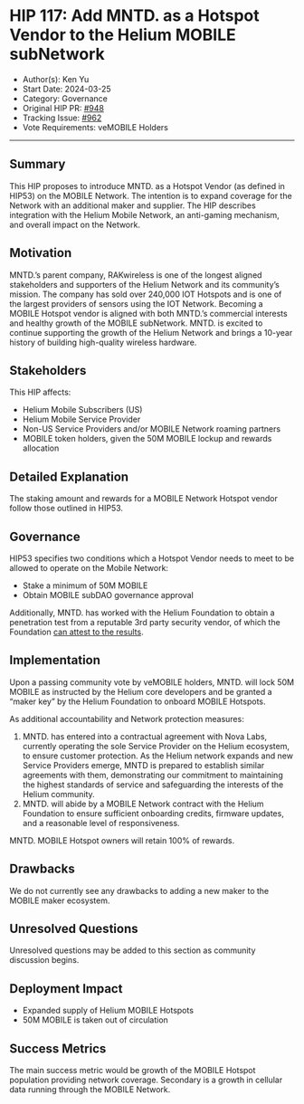 # HIP 117: Add MNTD. as a Hotspot Vendor to the Helium MOBILE subNetwork

- Author(s): Ken Yu
- Start Date: 2024-03-25
- Category: Governance
- Original HIP PR: [#948](https://github.com/helium/HIP/pull/948)
- Tracking Issue: [#962](https://github.com/helium/HIP/issues/962)
- Vote Requirements: veMOBILE Holders

---

## Summary

This HIP proposes to introduce MNTD. as a Hotspot Vendor (as defined in HIP53) on the MOBILE Network. The intention is to expand coverage for the Network with an additional maker and supplier. The HIP describes integration with the Helium Mobile Network, an anti-gaming mechanism, and overall impact on the Network.

## Motivation

MNTD.’s parent company, RAKwireless is one of the longest aligned stakeholders and supporters of the Helium Network and its community’s mission. The company has sold over 240,000 IOT Hotspots and is one of the largest providers of sensors using the IOT Network. Becoming a MOBILE Hotspot vendor is aligned with both MNTD.’s commercial interests and healthy growth of the MOBILE subNetwork. MNTD. is excited to continue supporting the growth of the Helium Network and brings a 10-year history of building high-quality wireless hardware.

## Stakeholders

This HIP affects:

- Helium Mobile Subscribers (US)
- Helium Mobile Service Provider
- Non-US Service Providers and/or MOBILE Network roaming partners
- MOBILE token holders, given the 50M MOBILE lockup and rewards allocation

## Detailed Explanation

The staking amount and rewards for a MOBILE Network Hotspot vendor follow those outlined in HIP53.

## Governance

HIP53 specifies two conditions which a Hotspot Vendor needs to meet to be allowed to operate on the Mobile Network:
- Stake a minimum of 50M MOBILE
- Obtain MOBILE subDAO governance approval

Additionally, MNTD. has worked with the Helium Foundation to obtain a penetration test from a reputable 3rd party security vendor, of which the Foundation [can attest to the results](./files/0117/helium-foundation-attestation.pdf).

## Implementation

Upon a passing community vote by veMOBILE holders, MNTD. will lock 50M MOBILE as instructed by the Helium core developers and be granted a “maker key” by the Helium Foundation to onboard MOBILE Hotspots.

As additional accountability and Network protection measures:
1. MNTD. has entered into a contractual agreement with Nova Labs, currently operating the sole Service Provider on the Helium ecosystem, to ensure customer protection. As the Helium network expands and new Service Providers emerge, MNTD is prepared to establish similar agreements with them, demonstrating our commitment to maintaining the highest standards of service and safeguarding the interests of the Helium community.
2. MNTD. will abide by a MOBILE Network contract with the Helium Foundation to ensure sufficient onboarding credits, firmware updates, and a reasonable level of responsiveness.

MNTD. MOBILE Hotspot owners will retain 100% of rewards.

## Drawbacks

We do not currently see any drawbacks to adding a new maker to the MOBILE maker ecosystem.

## Unresolved Questions

Unresolved questions may be added to this section as community discussion begins.

## Deployment Impact

- Expanded supply of Helium MOBILE Hotspots
- 50M MOBILE is taken out of circulation

## Success Metrics

The main success metric would be growth of the MOBILE Hotspot population providing network coverage. Secondary is a growth in cellular data running through the MOBILE Network.
